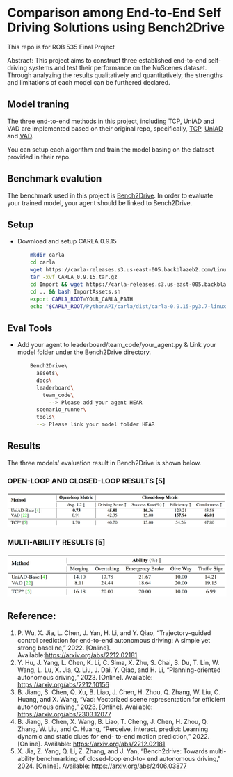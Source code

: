 # Comparison among End-to-End Self Driving Solutions using Bench2Drive
This repo is for ROB 535 Final Project

Abstract: This project aims to construct three established end-to-end self-driving systems and test their performance on the NuScenes dataset. Through analyzing the results qualitatively and quantitatively, the strengths and limitations of each model can be furthered declared.

## Model traning
The three end-to-end methods in this project, including TCP, UniAD and VAD are implemented based on their original repo, specifically, [TCP](https://github.com/OpenDriveLab/TCP), [UniAD](https://github.com/OpenDriveLab/UniAD) and [VAD](https://github.com/hustvl/VAD). 

You can setup each algorithm and train the model basing on the dataset provided in their repo.

## Benchmark evalution
The benchmark used in this project is [Bench2Drive](https://github.com/Thinklab-SJTU/Bench2Drive). In order to evaluate your trained model, your agent should be linked to Bench2Drive. 

## Setup
  - Download and setup CARLA 0.9.15
    ```bash
        mkdir carla
        cd carla
        wget https://carla-releases.s3.us-east-005.backblazeb2.com/Linux/CARLA_0.9.15.tar.gz
        tar -xvf CARLA_0.9.15.tar.gz
        cd Import && wget https://carla-releases.s3.us-east-005.backblazeb2.com/Linux/AdditionalMaps_0.9.15.tar.gz
        cd .. && bash ImportAssets.sh
        export CARLA_ROOT=YOUR_CARLA_PATH
        echo "$CARLA_ROOT/PythonAPI/carla/dist/carla-0.9.15-py3.7-linux-x86_64.egg" >> YOUR_CONDA_PATH/envs/YOUR_CONDA_ENV_NAME/lib/python3.7/site-packages/carla.pth # python 3.8 also works well, please set YOUR_CONDA_PATH and YOUR_CONDA_ENV_NAME
    ```

## Eval Tools
  - Add your agent to leaderboard/team_code/your_agent.py & Link your model folder under the Bench2Drive directory.
    ```bash
        Bench2Drive\ 
          assets\
          docs\
          leaderboard\
            team_code\
              --> Please add your agent HEAR
          scenario_runner\
          tools\
          --> Please link your model folder HEAR
    ```

## Results

The three models' evaluation result in Bench2Drive is shown below. 

### OPEN-LOOP AND CLOSED-LOOP RESULTS [5]
<img src="media/open_close_loop_result.png" style="width:700px; height:auto;" />

### MULTI-ABILITY RESULTS [5]
<img src="media/multi_ability_result.png" style="width:700px; height:auto;" />

## Reference:
1. P. Wu, X. Jia, L. Chen, J. Yan, H. Li, and Y. Qiao, “Trajectory-guided control prediction for end-to-end autonomous driving: A simple yet strong baseline,” 2022. [Online]. Available:https://arxiv.org/abs/2212.02181
2.  Y. Hu, J. Yang, L. Chen, K. Li, C. Sima, X. Zhu, S. Chai, S. Du, T. Lin, W. Wang, L. Lu, X. Jia, Q. Liu, J. Dai, Y. Qiao, and H. Li, “Planning-oriented autonomous driving,” 2023. [Online]. Available: https://arxiv.org/abs/2212.10156
3. B. Jiang, S. Chen, Q. Xu, B. Liao, J. Chen, H. Zhou, Q. Zhang, W. Liu, C. Huang, and X. Wang, “Vad: Vectorized scene representation for efficient autonomous driving,” 2023. [Online]. Available: https://arxiv.org/abs/2303.12077
4. B. Jiang, S. Chen, X. Wang, B. Liao, T. Cheng, J. Chen, H. Zhou, Q. Zhang, W. Liu, and C. Huang, “Perceive, interact, predict: Learning dynamic and static clues for end- to-end motion prediction,” 2022. [Online]. Available: https://arxiv.org/abs/2212.02181
5. X. Jia, Z. Yang, Q. Li, Z. Zhang, and J. Yan, “Bench2drive: Towards multi-ability benchmarking of closed-loop end-to- end autonomous driving,” 2024. [Online]. Available: https://arxiv.org/abs/2406.03877